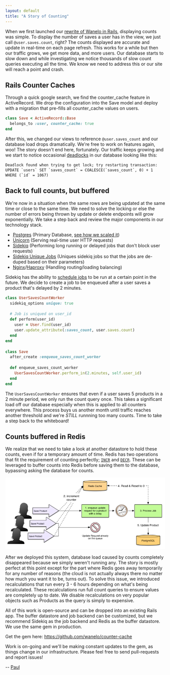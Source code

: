 ```yaml
---
layout: default
title: "A Story of Counting"
---
```


When we first launched our [rewrite of Wanelo in Rails](http://building.wanelo.com/2012/09/14/the-big-switch-how-we-rebuilt-wanelo-from-scratch-and-lived-to-tell-about-it.html), 
displaying counts was simple. To display the number of saves a user has in the view, 
we just call ```@user.saves.count```, right? The counts displayed are accurate and 
update in real-time on each page refresh. This works for a while but then our traffic 
grows, we get more data, and more users. Our database starts to slow down and while 
investigating we notice thousands of slow count queries executing all the time. We 
know we need to address this or our site will reach a point and crash.

## Rails Counter Caches

Through a quick google search, we find the counter_cache feature in ActiveRecord.
We drop the configuration into the Save model and deploy with a migration that pre-fills
all counter_cache values on users.

```ruby
class Save < ActiveRecord::Base
  belongs_to :user, counter_cache: true
end
```

After this, we changed our views to reference ```@user.saves_count``` and our database load
drops dramatically. We're free to work on features again, woo! The story doesn't end here,
fortunately. Our traffic keeps growing and we start to notice occasional 
[deadlocks](http://www.postgresql.org/docs/9.1/static/explicit-locking.html#LOCKING-DEADLOCKS) in
our database looking like this:

```
Deadlock found when trying to get lock; try restarting transaction: 
UPDATE `users` SET `saves_count` = COALESCE(`saves_count`, 0) + 1 WHERE (`id` = 1067)
```

## Back to full counts, but buffered

We're now in a situation when the same rows are being updated at the same time or close to the
same time. We need to solve the locking or else the number of errors being thrown by update or
delete endpoints will grow exponentially. We take a step back and review the major components
in our technology stack.

* [Postgres](http://postgresql.org) (Primary Database, [see how we scaled it](http://building.wanelo.com/2014/03/21/12step-program-for-scaling-web-applications-on-postgresql.html))
* [Unicorn](http://unicorn.bogomips.org/) (Serving real-time user HTTP requests)
* [Sidekiq](http://sidekiq.org/) (Performing long running or delayed jobs that don't block user requests)
* [Sidekiq Unique Jobs](https://github.com/mhenrixon/sidekiq-unique-jobs) (Uniques sidekiq jobs so that the jobs are de-duped based on their parameters)
* [Nginx](http://nginx.org/)/[Haproxy](http://www.haproxy.org/) (Handling routing/loading balancing)

Sidekiq has the ability to [schedule jobs](https://github.com/mperham/sidekiq/wiki/Scheduled-Jobs)
to be run at a certain point in the future. We decide to create a job to be enqueued after a user
saves a product that's delayed by 2 minutes.

```ruby
class UserSavesCountWorker
  sidekiq_options unique: true

  # Job is uniqued on user_id
  def perform(user_id)
    user = User.find(user_id)
    user.update_attribute(:saves_count, user.saves.count)
  end
end

class Save
  after_create :enqueue_saves_count_worker

  def enqueue_saves_count_worker
    UserSavesCountWorker.perform_in(2.minutes, self.user_id)
  end
end
```

The ```UserSavesCountWorker``` ensures that even if a user saves 5 products in a 2 minute period, 
we only run the count query once. This takes a significant load off our database especially when
this is applied to all counters everywhere. This process buys us another month until traffic reaches
another threshold and we're *STILL* runnning too many counts. Time to take a step back to the whiteboard!

## Counts buffered in Redis

We realize that we need to take a look at another datastore to hold these counts, even if for a
temporary amount of time. Redis has two operations that fit the requirement of counting perfectly;
[```INCR```](http://redis.io/commands/incr) and [```DECR```](http://redis.io/commands/decr). These
can be leveraged to buffer counts into Redis before saving them to the database, bypassing asking
the database for counts.

![Awesome Counter Cache Graph Thing](/assets/counter-cache-flow.png)

After we deployed this system, database load caused by counts completely disappeared because we
simply weren't running any. The story is mostly perfect at this point except for the part where 
Redis goes away temporarily for any number of reasons (the cloud is not actually always there no 
matter how much you want it to be, turns out). To solve this issue, we introduced recalculations
that run every 3 - 6 hours depending on what's being recalculated. These recalculations run full
count queries to ensure values are completely up to date. We disable recalculations on very popular
objects such as Products as the query is simply to expensive.

All of this work is open-source and can be dropped into an existing Rails app. The buffer datastore
and job backend can be customized, but we recommend Sidekiq as the job backend and Redis as the buffer
datastore. We use the same gem in production.

Get the gem here: https://github.com/wanelo/counter-cache

Work is on-going and we'll be making constant updates to the gem, as things change in our infrastructure.
Please feel free to send pull-requests and report issues!

-- [Paul](http://wanelo.com/paul)
